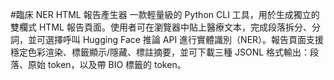 #臨床 NER HTML 報告產生器
一款輕量級的 Python CLI 工具，用於生成獨立的雙欄式 HTML 報告頁面。使用者可在瀏覽器中貼上醫療文本，完成段落拆分、分詞，並可選擇呼叫 Hugging Face 推論 API 進行實體識別（NER）。報告頁面支援穩定色彩渲染、標籤顯示/隱藏、標註摘要，並可下載三種 JSONL 格式輸出：段落、原始 token，以及帶 BIO 標籤的 token。
